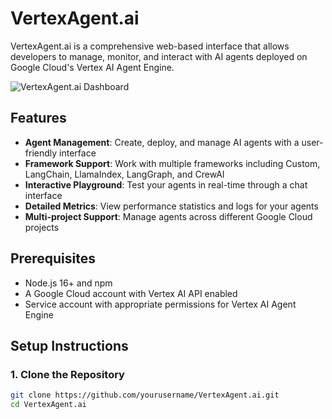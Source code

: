 # VertexAgent.ai

VertexAgent.ai is a comprehensive web-based interface that allows developers to manage, monitor, and interact with AI agents deployed on Google Cloud's Vertex AI Agent Engine.

![VertexAgent.ai Dashboard](https://example.com/dashboard-screenshot.png)

## Features

- **Agent Management**: Create, deploy, and manage AI agents with a user-friendly interface
- **Framework Support**: Work with multiple frameworks including Custom, LangChain, LlamaIndex, LangGraph, and CrewAI
- **Interactive Playground**: Test your agents in real-time through a chat interface
- **Detailed Metrics**: View performance statistics and logs for your agents
- **Multi-project Support**: Manage agents across different Google Cloud projects

## Prerequisites

- Node.js 16+ and npm
- A Google Cloud account with Vertex AI API enabled
- Service account with appropriate permissions for Vertex AI Agent Engine

## Setup Instructions

### 1. Clone the Repository

```bash
git clone https://github.com/yourusername/VertexAgent.ai.git
cd VertexAgent.ai

